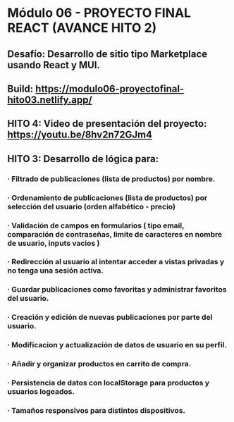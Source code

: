 
# Módulo 06 - PROYECTO FINAL REACT (AVANCE HITO 2)
## Desafío: Desarrollo de sitio tipo Marketplace usando React y MUI.
## Build: https://modulo06-proyectofinal-hito03.netlify.app/
## HITO 4: Video de presentación del proyecto: https://youtu.be/8hv2n72GJm4
## HITO 3: Desarrollo de lógica para:
### · Filtrado de publicaciones (lista de productos) por nombre.
### · Ordenamiento de publicaciones (lista de productos) por selección del usuario (orden alfabético - precio)
### · Validación de campos en formularios ( tipo email, comparación de contraseñas, limite de caracteres en nombre de usuario, inputs vacios )
### · Redirección al usuario al intentar acceder a vistas privadas y no tenga una sesión activa.
### · Guardar publicaciones como favoritas y administrar favoritos del usuario.
### · Creación y edición de nuevas publicaciones por parte del usuario.
### · Modificacion y actualización de datos de usuario en su perfil.
### · Añadir y organizar productos en carrito de compra.
### · Persistencia de datos con localStorage para productos y usuarios logeados.
### · Tamaños responsivos para distintos dispositivos.
